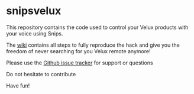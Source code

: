 # snipsvelux

This repository contains the code used to control your Velux products with your voice using Snips.

The [wiki](https://github.com/Psychokiller1888/snipsvelux/wiki) contains all steps to fully reproduce the hack and give you the freedom of never searching for you Velux remote anymore!

Please use the [Github issue tracker](https://github.com/Psychokiller1888/snipsvelux/issues) for support or questions

Do not hesitate to contribute

Have fun!
